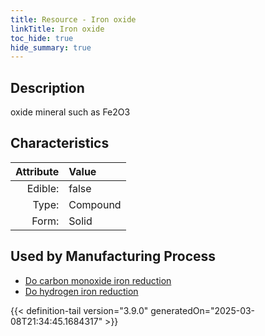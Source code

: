 ```yaml
---
title: Resource - Iron oxide
linkTitle: Iron oxide
toc_hide: true
hide_summary: true
---
```

<!-- This is generated by the MarsSim HelpGenertor, do not edit. -->

## Description
 oxide mineral such as Fe2O3

## Characteristics

| Attribute      | Value |
|--------:|:------|
|Edible:|false|
|Type:|Compound|
|Form:|Solid|
 

## Used by Manufacturing Process

- [Do carbon monoxide iron reduction](/docs/definitions/process/do-carbon-monoxide-iron-reduction)
- [Do hydrogen iron reduction](/docs/definitions/process/do-hydrogen-iron-reduction)


    


{{< definition-tail version="3.9.0" generatedOn="2025-03-08T21:34:45.1684317" >}}


